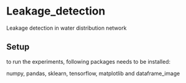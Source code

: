 # Leakage_detection
Leakage detection in water distribution network

## Setup
to run the experiments, following packages needs to be installed:

numpy, pandas, sklearn, tensorflow,  matplotlib and dataframe_image
